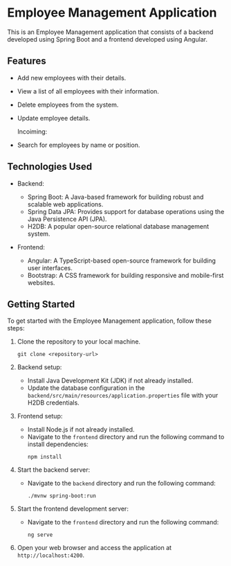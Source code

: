 
# Employee Management Application

This is an Employee Management application that consists of a backend developed using Spring Boot and a frontend developed using Angular.

## Features

- Add new employees with their details.
- View a list of all employees with their information.
- Delete employees from the system.
- Update employee details.

  Incoiming:
- Search for employees by name or position.

## Technologies Used

- Backend:
  - Spring Boot: A Java-based framework for building robust and scalable web applications.
  - Spring Data JPA: Provides support for database operations using the Java Persistence API (JPA).
  - H2DB: A popular open-source relational database management system.

- Frontend:
  - Angular: A TypeScript-based open-source framework for building user interfaces.
  - Bootstrap: A CSS framework for building responsive and mobile-first websites.

## Getting Started

To get started with the Employee Management application, follow these steps:

1. Clone the repository to your local machine.
   ```
   git clone <repository-url>
   ```

2. Backend setup:
   - Install Java Development Kit (JDK) if not already installed.
   - Update the database configuration in the `backend/src/main/resources/application.properties` file with your H2DB credentials.

3. Frontend setup:
   - Install Node.js if not already installed.
   - Navigate to the `frontend` directory and run the following command to install dependencies:
     ```
     npm install
     ```

4. Start the backend server:
   - Navigate to the `backend` directory and run the following command:
     ```
     ./mvnw spring-boot:run
     ```

5. Start the frontend development server:
   - Navigate to the `frontend` directory and run the following command:
     ```
     ng serve
     ```

6. Open your web browser and access the application at `http://localhost:4200`.

